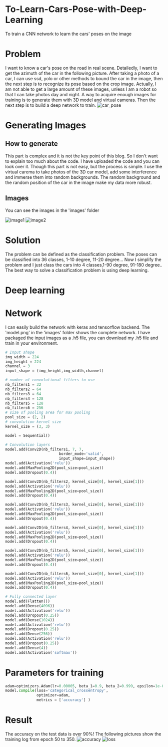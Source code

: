 # To-Learn-Cars-Pose-with-Deep-Learning
To train a CNN network to learn the cars' poses on the image

# Problem
I want to know a car's pose on the road in real scene. Detailedly, I want to get the azimuth of the car in the following picture. After taking a photo of a car, I can use ssd, yolo or other methods to bound the car in the image, then the next step is to recognize its pose based on the crop image. Actually, I am not able to get a large amount of these images, unless I am a robot so that I can take photos day and night. A way to acquire enough images for training is to generate them with 3D model and virtual cameras. Then the next step is to build a deep network to train.
![car_pose](https://github.com/scnuhealthy/To_Learn_Cars_Pose_with_Deep_Learning/blob/master/images/car_pose.png)

# Generating Images
## How to generate
This part is complex and it is not the key point of this blog. So I don't want to explain too much about the code. I have uploaded the code and you can look over it. Though this part is not easy, but the process is simple. I use the virtual carema to take photos of the 3D car model, add some interference and immerse them into random backgrounds. The random background and the random position of the car in the image make my data more robust.

## Images
You can see the images in the 'images' folder

![image1](https://github.com/scnuhealthy/To_Learn_Cars_Pose_with_Deep_Learning/blob/master/images/2c8e9ff5fd58ff3fcd046ccc4d5c3da2_0.jpg)
![image2](https://github.com/scnuhealthy/To_Learn_Cars_Pose_with_Deep_Learning/blob/master/images/7e6da78c8dde0479f30da7304391ba9f_221.jpg)

# Solution
The problem can be defined as the classification problem. The poses can be classified into 36 classes, 1-10 degree, 11-20 degree... Now I simplify the problem and I just class the cars into 4 classes,1-90 degree, 91-180 degree.. The best way to solve a classification problem is using deep learning.

# Deep learning
# Network
I can easily build the network with keras and tensorflow backend. The 'model.png' in the 'images' folder shows the complete network. I have packaged the input images as a .h5 file, you can download my .h5 file and train in your environment.

```python
# Input shape
img_width = 224
img_height = 224
channel = 3
input_shape = (img_height,img_width,channel)

# number of convolutional filters to use
nb_filters1 = 32
nb_filters2 = 64
nb_filters3 = 64
nb_filters4 = 128
nb_filters5 = 128
nb_filters6 = 256
# size of pooling area for max pooling
pool_size = (2, 2)
# convolution kernel size
kernel_size = (3, 3)

model = Sequential()

# Convolution layers
model.add(Conv2D(nb_filters1, 7, 7,
                        border_mode='valid',
                        input_shape=input_shape))
model.add(Activation('relu'))
model.add(MaxPooling2D(pool_size=pool_size))
model.add(Dropout(0.4))

model.add(Conv2D(nb_filters2, kernel_size[0], kernel_size[1]))
model.add(Activation('relu'))
model.add(MaxPooling2D(pool_size=pool_size))
model.add(Dropout(0.4))

model.add(Conv2D(nb_filters3, kernel_size[0], kernel_size[1]))
model.add(Activation('relu'))
model.add(MaxPooling2D(pool_size=pool_size))
model.add(Dropout(0.4))

model.add(Conv2D(nb_filters4, kernel_size[0], kernel_size[1]))
model.add(Activation('relu'))
model.add(MaxPooling2D(pool_size=pool_size))
model.add(Dropout(0.4))

model.add(Conv2D(nb_filters5, kernel_size[0], kernel_size[1]))
model.add(Activation('relu'))
model.add(MaxPooling2D(pool_size=pool_size))
model.add(Dropout(0.4))

model.add(Conv2D(nb_filters6, kernel_size[0], kernel_size[1]))
model.add(Activation('relu'))
model.add(MaxPooling2D(pool_size=pool_size))
model.add(Dropout(0.4))

# Fully connected layer
model.add(Flatten())
model.add(Dense(4096))
model.add(Activation('relu'))
model.add(Dropout(0.25))
model.add(Dense(1024))
model.add(Activation('relu'))
model.add(Dropout(0.25))
model.add(Dense(256))
model.add(Activation('relu'))
model.add(Dropout(0.25))
model.add(Dense(4))
model.add(Activation('softmax'))
```

# Parameters for training
```python
adam=optimizers.Adam(lr=0.00005, beta_1=0.9, beta_2=0.999, epsilon=1e-08)
model.compile(loss='categorical_crossentropy',
              optimizer=adam,
              metrics = ['accuracy'] )
```

# Result
The accuracy on the test data is over 90%! The following pictures show the training log from epoch 50 to 350.
![accuracy](https://github.com/scnuhealthy/To_Learn_Cars_Pose_with_Deep_Learning/blob/master/images/az_350_4_classes_accuracy.png)
![loss](https://github.com/scnuhealthy/To_Learn_Cars_Pose_with_Deep_Learning/blob/master/images/az_350_4_classes_loss.png)
